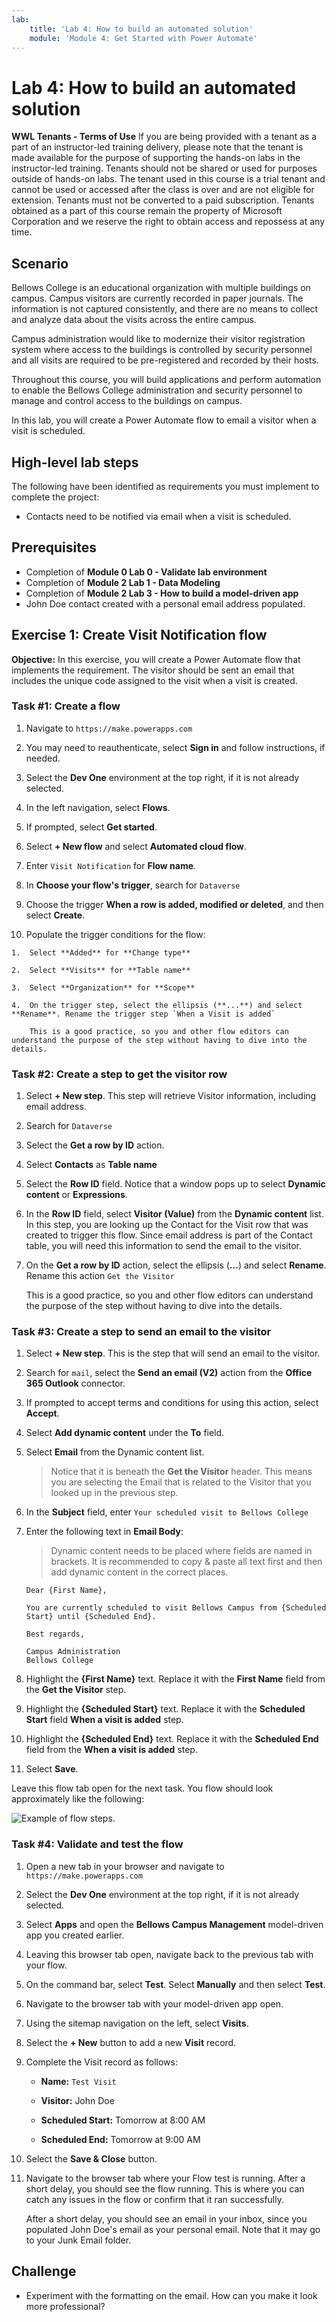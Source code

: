 ```yaml
---
lab:
    title: 'Lab 4: How to build an automated solution'
    module: 'Module 4: Get Started with Power Automate'
---
```


# Lab 4: How to build an automated solution

**WWL Tenants - Terms of Use**
If you are being provided with a tenant as a part of an instructor-led training delivery, please note that the tenant is made available for the purpose of supporting the hands-on labs in the instructor-led training. 
Tenants should not be shared or used for purposes outside of hands-on labs. The tenant used in this course is a trial tenant and cannot be used or accessed after the class is over and are not eligible for extension. 
Tenants must not be converted to a paid subscription. Tenants obtained as a part of this course remain the property of Microsoft Corporation and we reserve the right to obtain access and repossess at any time. 

## Scenario

Bellows College is an educational organization with multiple buildings on
campus. Campus visitors are currently recorded in paper journals. The
information is not captured consistently, and there are no means to collect and analyze data about the visits across the entire campus.

Campus administration would like to modernize their visitor registration system where access to the buildings is controlled by security personnel and all visits are required to be pre-registered and recorded by their hosts.

Throughout this course, you will build applications and perform automation to enable the Bellows College administration and security personnel to manage and control access to the buildings on campus.

In this lab, you will create a Power Automate flow to email a visitor when a visit is scheduled.

## High-level lab steps

The following have been identified as requirements you must implement to
complete the project:

- Contacts need to be notified via email when a visit is scheduled.

## Prerequisites

- Completion of **Module 0 Lab 0 - Validate lab environment**
- Completion of **Module 2 Lab 1 - Data Modeling**
- Completion of **Module 2 Lab 3 - How to build a model-driven app**
- John Doe contact created with a personal email address populated.

## Exercise 1: Create Visit Notification flow

**Objective:** In this exercise, you will create a Power Automate flow that
implements the requirement. The visitor should be sent an email that includes
the unique code assigned to the visit when a visit is created.

### Task \#1: Create a flow

1.  Navigate to `https://make.powerapps.com`

2.  You may need to reauthenticate, select **Sign in** and follow instructions, if needed.

3.  Select the **Dev One** environment at the top right, if it is not already selected.

4.  In the left navigation, select **Flows**.

5.  If prompted, select **Get started**.

6.  Select **+ New flow** and select **Automated cloud flow**.

7.  Enter `Visit Notification` for **Flow name**.

8.  In **Choose your flow's trigger**, search for `Dataverse`

9.  Choose the trigger **When a row is added, modified or deleted**, and then select **Create**.

10.  Populate the trigger conditions for the flow:

    1.  Select **Added** for **Change type**

    2.  Select **Visits** for **Table name**

    3.  Select **Organization** for **Scope**

    4.  On the trigger step, select the ellipsis (**...**) and select **Rename**. Rename the trigger step `When a Visit is added` 

        This is a good practice, so you and other flow editors can understand the purpose of the step without having to dive into the details.


### Task \#2: Create a step to get the visitor row

1.  Select **+ New step**. This step will retrieve Visitor information, including email address.

2.  Search for `Dataverse`

3.  Select the **Get a row by ID** action.

4.  Select **Contacts** as **Table name**

5.  Select the **Row ID** field. Notice that a window pops up to select **Dynamic content** or **Expressions**.

6.  In the **Row ID** field, select **Visitor (Value)** from the **Dynamic content** list. In this step, you are looking up the Contact for the Visit row that was created to trigger this flow. Since email address is part of the Contact table, you will need this information to send the email to the visitor.

7.  On the **Get a row by ID** action, select the ellipsis (**...**) and select **Rename**. Rename this action `Get the Visitor`
 
    This is a good practice, so you and other flow editors can understand the purpose of the step without having to dive into the details.


### Task \#3: Create a step to send an email to the visitor

1.  Select **+ New step**. This is the step that will send an email to the visitor.

2.  Search for `mail`, select the **Send an email (V2)** action from the **Office 365 Outlook** connector.

3.  If prompted to accept terms and conditions for using this action, select **Accept**.

4.  Select **Add dynamic content** under the **To** field. 
    
5.  Select **Email** from the Dynamic content list.

    > Notice that it is beneath the **Get the Visitor** header. This means you are selecting the Email that is related to the Visitor that you looked up in the previous step.

7.  In the **Subject** field, enter `Your scheduled visit to Bellows College`

8.  Enter the following text in **Email Body**:

    > Dynamic content needs to be placed where fields are named in brackets. It is recommended to copy & paste all text first and then add dynamic content in the correct places.

    ~~~~~~~~~~~~~~~~~~~~~~~~~~~~~~~~~~~~~~~~~~~~~~~~~~~~~~~~~~~~~~~~~~~~~~~~~~~~~~~~
    Dear {First Name},

    You are currently scheduled to visit Bellows Campus from {Scheduled Start} until {Scheduled End}.

    Best regards,

    Campus Administration
    Bellows College
    ~~~~~~~~~~~~~~~~~~~~~~~~~~~~~~~~~~~~~~~~~~~~~~~~~~~~~~~~~~~~~~~~~~~~~~~~~~~~~~~~

8.  Highlight the **{First Name}** text. Replace it with the **First Name** field from the **Get the Visitor** step.

9.  Highlight the **{Scheduled Start}** text. Replace it with the **Scheduled Start** field **When a visit is added** step.

10.  Highlight the **{Scheduled End}** text. Replace it with the **Scheduled End** field from the **When a visit is added** step.

11.  Select **Save**.

Leave this flow tab open for the next task. You flow should look approximately like the following:

![Example of flow steps.](media/4-Flow.png)


### Task \#4: Validate and test the flow

1.  Open a new tab in your browser and navigate to `https://make.powerapps.com`

2.  Select the **Dev One** environment at the top right, if it is not already selected.

3.  Select **Apps** and open the **Bellows Campus Management** model-driven app you created earlier.

3.  Leaving this browser tab open, navigate back to the previous tab with your flow.

4.  On the command bar, select **Test**. Select **Manually** and then select **Test**.

5.  Navigate to the browser tab with your model-driven app open. 

6.  Using the sitemap navigation on the left, select **Visits**.

6.  Select the **+ New** button to add a new **Visit** record.

7.  Complete the Visit record as follows:

    -   **Name:** `Test Visit`

    -   **Visitor:** John Doe

    -   **Scheduled Start:** Tomorrow at 8:00 AM

    -   **Scheduled End:** Tomorrow at 9:00 AM

8.  Select the **Save & Close** button.

9.  Navigate to the browser tab where your Flow test is running. After a short delay, you should see the flow running. This is where you can catch any issues in the flow or confirm that it ran successfully.

    After a short delay, you should see an email in your inbox, since you populated John Doe's email as your personal email. Note that it may go to your Junk Email folder.


## Challenge

- Experiment with the formatting on the email. How can you make it look more professional?


